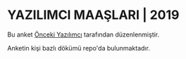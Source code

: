 # YAZILIMCI MAAŞLARI | 2019

Bu anket [Önceki Yazılımcı](https://twitter.com/oncekiyazilimci) tarafından düzenlenmiştir.

Anketin kişi bazlı dökümü repo'da bulunmaktadır.
